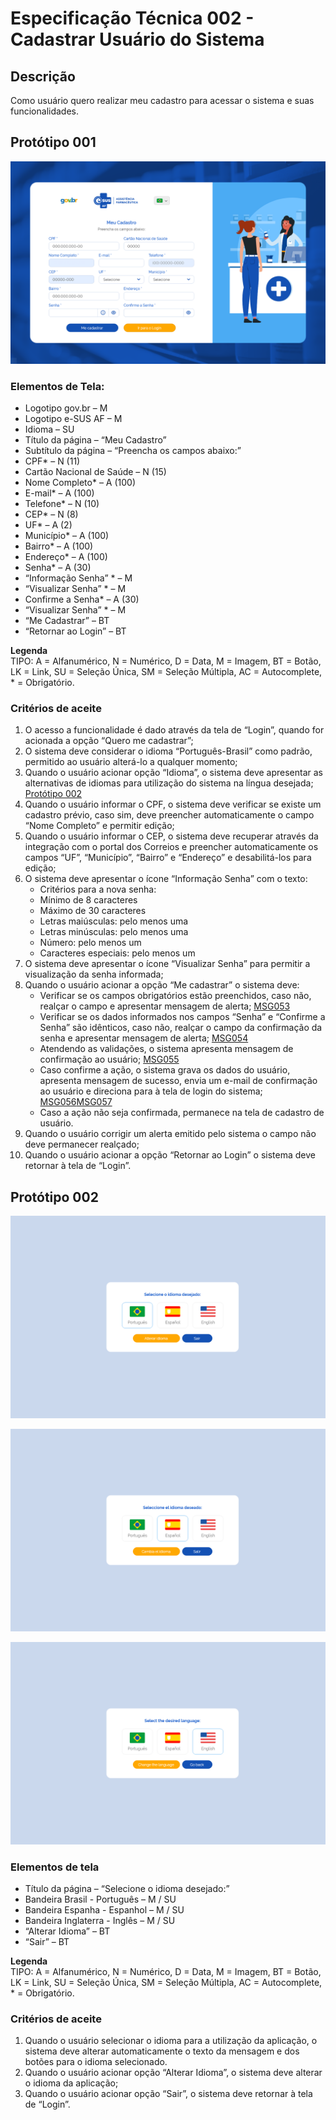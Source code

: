 # Especificação Técnica 002 - Cadastrar Usuário do Sistema

## Descrição
Como usuário quero realizar meu cadastro para acessar o sistema e suas funcionalidades.

## Protótipo 001
![alt text](../imagens/ete-002-prot-001.png)

### Elementos de Tela:
* Logotipo gov.br – M 
* Logotipo e-SUS AF – M 
* Idioma – SU 
* Título da página – “Meu Cadastro” 
* Subtítulo da página – “Preencha os campos abaixo:” 
* CPF* – N (11) 
* Cartão Nacional de Saúde – N (15) 
* Nome Completo* – A (100) 
* E-mail* – A (100) 
* Telefone* – N (10) 
* CEP* – N (8) 
* UF* – A (2) 
* Município* – A (100) 
* Bairro* – A (100) 
* Endereço* – A (100) 
* Senha* – A (30) 
* “Informação Senha” * – M  
* “Visualizar Senha” * – M 
* Confirme a Senha* – A (30) 
* “Visualizar Senha” * – M 
* “Me Cadastrar” – BT 
* “Retornar ao Login” – BT  

**Legenda**  
TIPO: A = Alfanumérico, N = Numérico, D = Data, M = Imagem, BT = Botão, LK = Link, SU = Seleção Única, SM = Seleção Múltipla, AC = Autocomplete, * = Obrigatório. 

### Critérios de aceite 
1. O acesso a funcionalidade é dado através da tela de “Login”, quando for acionada a opção “Quero me cadastrar”; 
2. O sistema deve considerar o idioma “Português-Brasil” como padrão, permitido ao usuário alterá-lo a qualquer momento; 
3. Quando o usuário acionar opção “Idioma”, o sistema deve apresentar as alternativas de idiomas para utilização do sistema na língua desejada; [Protótipo 002](ETE002.md#prototipo-002) 
4. Quando o usuário informar o CPF, o sistema deve verificar se existe um cadastro prévio, caso sim, deve preencher automaticamente o campo “Nome Completo” e permitir edição; 
5. Quando o usuário informar o CEP, o sistema deve recuperar através da integração com o portal dos Correios e preencher automaticamente os campos “UF”, “Município”, “Bairro” e “Endereço” e desabilitá-los para edição; 
6. O sistema deve apresentar o ícone “Informação Senha” com o texto: 
      * Critérios para a nova senha: 
      * Mínimo de 8 caracteres 
      * Máximo de 30 caracteres 
      * Letras maiúsculas: pelo menos uma 
      * Letras minúsculas: pelo menos uma 
      * Número: pelo menos um 
      * Caracteres especiais: pelo menos um 
7. O sistema deve apresentar o ícone “Visualizar Senha” para permitir a visualização da senha informada; 
8. Quando o usuário acionar a opção “Me cadastrar” o sistema deve: 
      * Verificar se os campos obrigatórios estão preenchidos, caso não, realçar o campo e apresentar mensagem de alerta; [MSG053](DocumentoDeMensagensv2.md#msg053)
      * Verificar se os dados informados nos campos “Senha” e “Confirme a Senha” são idênticos, caso não, realçar o campo da confirmação da senha e apresentar mensagem de alerta; [MSG054](DocumentoDeMensagensv2.md#msg054)
      * Atendendo as validações, o sistema apresenta mensagem de confirmação ao usuário; [MSG055](DocumentoDeMensagensv2.md#msg055)
      * Caso confirme a ação, o sistema grava os dados do usuário, apresenta mensagem de sucesso, envia um e-mail de confirmação ao usuário e direciona para à tela de login do sistema; [MSG056](DocumentoDeMensagensv2.md#msg056)[MSG057](DocumentoDeMensagensv2.md#msg057)
      * Caso a ação não seja confirmada, permanece na tela de cadastro de usuário.  
9. Quando o usuário corrigir um alerta emitido pelo sistema o campo não deve permanecer realçado; 
10. Quando o usuário acionar a opção “Retornar ao Login” o sistema deve retornar à tela de “Login”. 

## Protótipo 002
![alt text](../imagens/lang-pt-br.png)

![alt text](../imagens/lang-es_es.png)

![alt text](../imagens/lang-en-us.png)

### Elementos de tela
* Título da página – “Selecione o idioma desejado:” 
* Bandeira Brasil - Português – M / SU 
* Bandeira Espanha - Espanhol – M / SU 
* Bandeira Inglaterra - Inglês – M / SU 
* “Alterar Idioma” – BT 
* “Sair” – BT  

**Legenda**  
TIPO: A = Alfanumérico, N = Numérico, D = Data, M = Imagem, BT = Botão, LK = Link, SU = Seleção Única, SM = Seleção Múltipla, AC = Autocomplete, * = Obrigatório. 

### Critérios de aceite
1. Quando o usuário selecionar o idioma para a utilização da aplicação, o sistema deve alterar automaticamente o texto da mensagem e dos botões para o idioma selecionado. 
2. Quando o usuário acionar opção “Alterar Idioma”, o sistema deve alterar o idioma da aplicação; 
3. Quando o usuário acionar opção “Sair”, o sistema deve retornar à tela de “Login”. 